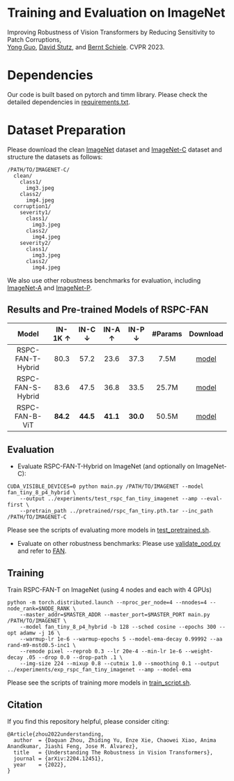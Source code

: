 # Training and Evaluation on ImageNet
Improving Robustness of Vision Transformers by Reducing Sensitivity to Patch Corruptions, \
[Yong Guo](http://www.guoyongcs.com/), [David Stutz](https://davidstutz.de/), and [Bernt Schiele](https://scholar.google.com/citations?user=z76PBfYAAAAJ&hl=en). CVPR 2023.



# Dependencies
Our code is built based on pytorch and timm library. Please check the detailed dependencies in [requirements.txt](https://github.com/guoyongcs/RSPC/requirements.txt).

# Dataset Preparation

Please download the clean [ImageNet](http://image-net.org/) dataset and [ImageNet-C](https://zenodo.org/record/2235448) dataset and structure the datasets as follows:

```
/PATH/TO/IMAGENET-C/
  clean/
    class1/
      img3.jpeg
    class2/
      img4.jpeg
  corruption1/
    severity1/
      class1/
        img3.jpeg
      class2/
        img4.jpeg
    severity2/
      class1/
        img3.jpeg
      class2/
        img4.jpeg
```

We also use other robustness benchmarks for evaluation, including [ImageNet-A](https://github.com/hendrycks/natural-adv-examples) and [ImageNet-P](https://zenodo.org/record/3565846).



## Results and Pre-trained Models of RSPC-FAN

|       Model       | IN-1K $\uparrow$ | IN-C $\downarrow$ | IN-A $\uparrow$ | IN-P $\downarrow$ | #Params |                                         Download                                         |
|:-----------------:|:----------------:|:-----------------:|:---------------:|:-----------------:|:-------:|:----------------------------------------------------------------------------------------:|
| RSPC-FAN-T-Hybrid |       80.3       |       57.2        |      23.6       |       37.3        |    7.5M    | [model](https://github.com/guoyongcs/RSPC/releases/download/v1.0/rspc_fan_tiny.pth.tar)  |
| RSPC-FAN-S-Hybrid |       83.6       |       47.5        |      36.8       |       33.5        |  25.7M  | [model](https://github.com/guoyongcs/RSPC/releases/download/v1.0/rspc_fan_small.pth.tar) |
|  RSPC-FAN-B-ViT   |     **84.2**     |     **44.5**      |    **41.1**     |     **30.0**      |  50.5M  | [model](https://github.com/guoyongcs/RSPC/releases/download/v1.0/rspc_fan_base.pth.tar)  |


## Evaluation
- Evaluate RSPC-FAN-T-Hybrid on ImageNet (and optionally on ImageNet-C):
```
CUDA_VISIBLE_DEVICES=0 python main.py /PATH/TO/IMAGENET --model fan_tiny_8_p4_hybrid \
    --output ../experiments/test_rspc_fan_tiny_imagenet --amp --eval-first \
    --pretrain_path ../pretrained/rspc_fan_tiny.pth.tar --inc_path /PATH/TO/IMAGENET-C
```
Please see the scripts of evaluating more models in [test_pretrained.sh](test_pretrained.sh).

- Evaluate on other robustness benchmarks: Please use [validate_ood.py](validate_ood.py) and refer to [FAN](https://github.com/NVlabs/FAN).

## Training 
Train RSPC-FAN-T on ImageNet (using 4 nodes and each with 4 GPUs)
```
python -m torch.distributed.launch --nproc_per_node=4 --nnodes=4 --node_rank=$NODE_RANK \
    --master_addr=$MASTER_ADDR --master_port=$MASTER_PORT main.py /PATH/TO/IMAGENET \
    --model fan_tiny_8_p4_hybrid -b 128 --sched cosine --epochs 300 --opt adamw -j 16 \
    --warmup-lr 1e-6 --warmup-epochs 5 --model-ema-decay 0.99992 --aa rand-m9-mstd0.5-inc1 \
    --remode pixel --reprob 0.3 --lr 20e-4 --min-lr 1e-6 --weight-decay .05 --drop 0.0 --drop-path .1 \
    --img-size 224 --mixup 0.8 --cutmix 1.0 --smoothing 0.1 --output ../experiments/exp_rspc_fan_tiny_imagenet --amp --model-ema
```

Please see the scripts of training more models in [train_script.sh](train_script.sh).



## Citation
If you find this repository helpful, please consider citing:
```
@Article{zhou2022understanding,
  author  = {Daquan Zhou, Zhiding Yu, Enze Xie, Chaowei Xiao, Anima Anandkumar, Jiashi Feng, Jose M. Alvarez},
  title   = {Understanding The Robustness in Vision Transformers},
  journal = {arXiv:2204.12451},
  year    = {2022},
}
```



